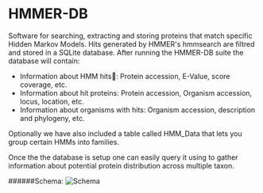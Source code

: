 HMMER-DB
========

Software for searching, extracting and storing proteins that match specific Hidden Markov Models. Hits generated by HMMER's hmmsearch are filtred and stored in a SQLite database. After running the HMMER-DB suite the database will contain:

- Information about HMM hits: Protein accession, E-Value, score coverage, etc. 
- Information about hit proteins: Protein accession, Organism accession, locus, location, etc.
- Information about organisms with hits: Organism accession, description and phylogeny, etc.

Optionally we have also included a table called HMM_Data that lets you group certain HMMs into families.

Once the the database is setup one can easily query it using to gather information about potential protein distribution across multiple taxon.

######Schema:
![Schema](https://raw.githubusercontent.com/LeeBergstrand/HMMER-DB/master/DBDesign/DBDesign.png)
